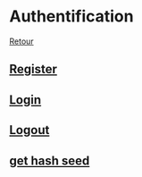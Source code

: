 # Authentification
[Retour](../Routes.md)

## [Register](./Register.md)

## [Login](./Login.md)

## [Logout](./Logout.md)

## [get hash seed](./get_hash_seed.md)